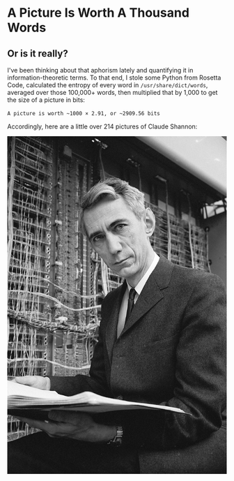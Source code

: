 # A Picture Is Worth A Thousand Words
## Or is it really?

I've been thinking about that aphorism lately and quantifying it in
information-theoretic terms. To that end, I stole some Python from Rosetta
Code, calculated the entropy of every word in `/usr/share/dict/words`,
averaged over those 100,000+ words, then multiplied that by 1,000 to get the
size of a picture in bits:

```
A picture is worth ~1000 × 2.91, or ~2909.56 bits
```

Accordingly, here are a little over 214 pictures of Claude Shannon:

![214 Claude Shannons](claude-shannon.jpg)
